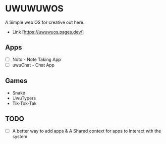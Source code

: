 # UWUWUWOS

A Simple web OS for creative out here.

- Link [https://uwuwuos.pages.dev/]

## Apps

- [ ] Noto - Note Taking App
- [ ] uwuChat - Chat App

## Games

- Snake
- UwuTypers
- Tik-Tok-Tak

## TODO

- [ ] A better way to add apps & A Shared context for apps to interact wth the system